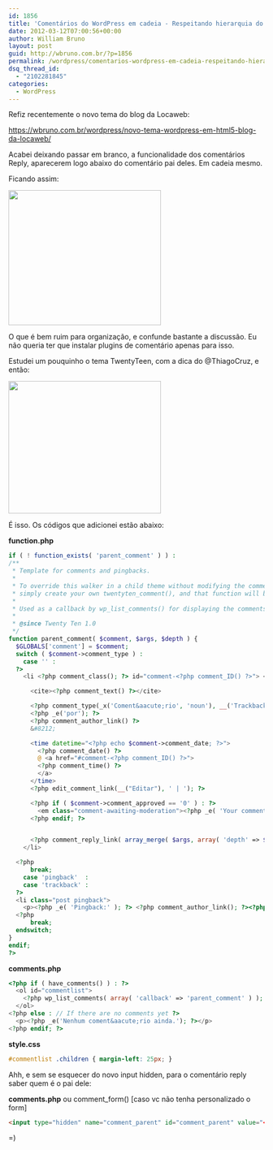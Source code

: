 ```yaml
---
id: 1856
title: 'Comentários do WordPress em cadeia - Respeitando hierarquia do comentário pai'
date: 2012-03-12T07:00:56+00:00
author: William Bruno
layout: post
guid: http://wbruno.com.br/?p=1856
permalink: /wordpress/comentarios-wordpress-em-cadeia-respeitando-hierarquia-comentario-pai/
dsq_thread_id:
  - "2102281845"
categories:
  - WordPress
---
```

Refiz recentemente o novo tema do blog da Locaweb:

<https://wbruno.com.br/wordpress/novo-tema-wordpress-em-html5-blog-da-locaweb/>

Acabei deixando passar em branco, a funcionalidade dos comentários Reply, aparecerem logo abaixo do comentário pai deles. Em cadeia mesmo.

Ficando assim:

<!--more-->



[<img src="/wp-content/uploads/2012/03/Screen-shot-2012-03-08-at-7.58.31-PM-300x266.png" alt="" title="Screen shot 2012-03-08 at 7.58.31 PM" width="300" height="266" class="aligncenter size-medium wp-image-1864" srcset="/wp-content/uploads/2012/03/Screen-shot-2012-03-08-at-7.58.31-PM-300x266.png 300w, /wp-content/uploads/2012/03/Screen-shot-2012-03-08-at-7.58.31-PM.png 902w" sizes="(max-width: 300px) 100vw, 300px" />](/wp-content/uploads/2012/03/Screen-shot-2012-03-08-at-7.58.31-PM.png)

O que é bem ruim para organização, e confunde bastante a discussão. Eu não queria ter que instalar plugins de comentário apenas para isso.

Estudei um pouquinho o tema TwentyTeen, com a dica do @ThiagoCruz, e então:

[<img src="/wp-content/uploads/2012/03/Screen-shot-2012-03-08-at-7.58.54-PM-300x261.png" alt="" title="Screen shot 2012-03-08 at 7.58.54 PM" width="300" height="261" class="aligncenter size-medium wp-image-1865" srcset="/wp-content/uploads/2012/03/Screen-shot-2012-03-08-at-7.58.54-PM-300x261.png 300w, /wp-content/uploads/2012/03/Screen-shot-2012-03-08-at-7.58.54-PM.png 919w" sizes="(max-width: 300px) 100vw, 300px" />](/wp-content/uploads/2012/03/Screen-shot-2012-03-08-at-7.58.54-PM.png)

É isso. Os códigos que adicionei estão abaixo:

**function.php**

``` php
if ( ! function_exists( 'parent_comment' ) ) :
/**
 * Template for comments and pingbacks.
 *
 * To override this walker in a child theme without modifying the comments template
 * simply create your own twentyten_comment(), and that function will be used instead.
 *
 * Used as a callback by wp_list_comments() for displaying the comments.
 *
 * @since Twenty Ten 1.0
 */
function parent_comment( $comment, $args, $depth ) {
  $GLOBALS['comment'] = $comment;
  switch ( $comment->comment_type ) :
    case '' :
  ?>
    <li <?php comment_class(); ?> id="comment-<?php comment_ID() ?>"> <?php echo get_avatar( $comment, 32 ); ?>

      <cite><?php comment_text() ?></cite>

      <?php comment_type(_x('Coment&aacute;rio', 'noun'), __('Trackback'), __('Pingback')); ?>
      <?php _e('por'); ?>
      <?php comment_author_link() ?>
      &#8212;

      <time datetime="<?php echo $comment->comment_date; ?>">
        <?php comment_date() ?>
        @ <a href="#comment-<?php comment_ID() ?>">
        <?php comment_time() ?>
        </a>
      </time>
      <?php edit_comment_link(__("Editar"), ' | '); ?>

      <?php if ( $comment->comment_approved == '0' ) : ?>
        <em class="comment-awaiting-moderation"><?php _e( 'Your comment is awaiting moderation.' ); ?></em>
      <?php endif; ?>


      <?php comment_reply_link( array_merge( $args, array( 'depth' => $depth, 'max_depth' => $args['max_depth'] ) ) ); ?>
    </li>

  <?php
      break;
    case 'pingback'  :
    case 'trackback' :
  ?>
  <li class="post pingback">
    <p><?php _e( 'Pingback:' ); ?> <?php comment_author_link(); ?><?php edit_comment_link( __( '(Edit)' ), ' ' ); ?></p>
  <?php
      break;
  endswitch;
}
endif;
?>
```

**comments.php**

``` php
<?php if ( have_comments() ) : ?>
  <ol id="commentlist">
    <?php wp_list_comments( array( 'callback' => 'parent_comment' ) ); ?>
  </ol>
<?php else : // If there are no comments yet ?>
  <p><?php _e('Nenhum coment&aacute;rio ainda.'); ?></p>
<?php endif; ?>
```

**style.css**

``` css
#commentlist .children { margin-left: 25px; }
```

Ahh, e sem se esquecer do novo input hidden, para o comentário reply saber quem é o pai dele:

**comments.php** ou comment_form() [caso vc não tenha personalizado o form]

``` html
<input type="hidden" name="comment_parent" id="comment_parent" value="<?php if( isset( $_GET['replytocom'] ) ) echo $_GET['replytocom']; ?>" />
```
=)

